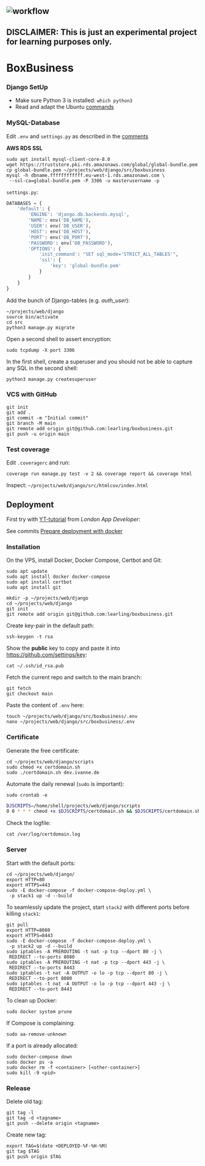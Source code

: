 ![workflow](https://github.com/learling/boxbusiness/actions/workflows/django.yml/badge.svg)
---
**DISCLAIMER**: This is just an experimental project for learning purposes only.
---
# BoxBusiness
### Django SetUp
- Make sure Python 3 is installed: ```which python3```
- Read and adapt the Ubuntu [commands](setup/commands.txt)
### MySQL-Database
Edit ```.env``` and ```settings.py``` as described in the [comments](src/boxbusiness/__init__.py)

**AWS RDS SSL**
```console
sudo apt install mysql-client-core-8.0
wget https://truststore.pki.rds.amazonaws.com/global/global-bundle.pem
cp global-bundle.pem ~/projects/web/django/src/boxbusiness
mysql -h dbname.ffffffffffff.eu-west-1.rds.amazonaws.com \
 --ssl-ca=global-bundle.pem -P 3306 -u masterusername -p
```
```settings.py```:
```python
DATABASES = {
    'default': {
        'ENGINE': 'django.db.backends.mysql',
        'NAME': env('DB_NAME'),
        'USER': env('DB_USER'),
        'HOST': env('DB_HOST'),
        'PORT': env('DB_PORT'),
        'PASSWORD': env('DB_PASSWORD'),
        'OPTIONS': {
            'init_command': "SET sql_mode='STRICT_ALL_TABLES'",
            'ssl': {
                'key': 'global-bundle.pem'
            }
        }
    }
}
```
Add the bunch of Django-tables (e.g. *auth_user*):
```console
~/projects/web/django
source bin/activate
cd src
python3 manage.py migrate
```
Open a second shell to assert encryption:
```console
sudo tcpdump -X port 3306
```
In the first shell, create a superuser and you should not be able to capture any SQL in the second shell:
```console
python3 manage.py createsuperuser
```
### VCS with GitHub
```console
git init
git add .
git commit -m "Initial commit"
git branch -M main
git remote add origin git@github.com:learling/boxbusiness.git
git push -u origin main
```
### Test coverage
Edit ```.coveragerc``` and run:
```console
coverage run manage.py test -v 2 && coverage report && coverage html
```
Inspect: ```~/projects/web/django/src/htmlcov/index.html```
## Deployment
First try with [YT-tutorial](https://www.youtube.com/watch?v=nh1ynJGJuT8) from 
*London App Developer*:

See commits [Prepare deployment with docker](https://github.com/learling/boxbusiness/commit/1da4daf036c6dd41abaf2e9e7e878cf490c3aad9)
### Installation
On the VPS, install Docker, Docker Compose, Certbot and Git:
```console
sudo apt update
sudo apt install docker docker-compose
sudo apt install certbot
sudo apt install git
```
```console
mkdir -p ~/projects/web/django
cd ~/projects/web/django
git init
git remote add origin git@github.com:learling/boxbusiness.git
```
Create key-pair in the default path:
```console
ssh-keygen -t rsa
```
Show the **public** key to copy and paste it into https://github.com/settings/key:
```console
cat ~/.ssh/id_rsa.pub
```
Fetch the current repo and switch to the main branch:
```console
git fetch
git checkout main
```
Paste the content of ```.env``` here:
```console
touch ~/projects/web/django/src/boxbusiness/.env
nano ~/projects/web/django/src/boxbusiness/.env
```
### Certificate
Generate the free certificate:
```console
cd ~/projects/web/django/scripts
sudo chmod +x certdomain.sh 
sudo ./certdomain.sh dev.ivanne.de
```
Automate the daily renewal (```sudo``` is important):
```console
sudo crontab -e
```
```bash
DJSCRIPTS=/home/shell/projects/web/django/scripts
0 0 * * * chmod +x $DJSCRIPTS/certdomain.sh && $DJSCRIPTS/certdomain.sh dev.ivanne.de > /var/log/certdomain.log 2>&1
```
Check the logfile:
```console
cat /var/log/certdomain.log
```
### Server
Start with the default ports:
```console
cd ~/projects/web/django/
export HTTP=80
export HTTPS=443
sudo -E docker-compose -f docker-compose-deploy.yml \
 -p stack1 up -d --build
```
To seamlessly update the project, start ```stack2``` with different ports before killing ```stack1```:
```console
git pull
export HTTP=8080
export HTTPS=8443
sudo -E docker-compose -f docker-compose-deploy.yml \
 -p stack2 up -d --build
sudo iptables -A PREROUTING -t nat -p tcp --dport 80 -j \
 REDIRECT --to-ports 8080
sudo iptables -A PREROUTING -t nat -p tcp --dport 443 -j \
 REDIRECT --to-ports 8443
sudo iptables -t nat -A OUTPUT -o lo -p tcp --dport 80 -j \
 REDIRECT --to-port 8080
sudo iptables -t nat -A OUTPUT -o lo -p tcp --dport 443 -j \
 REDIRECT --to-port 8443
```
To clean up Docker:
```console
sudo docker system prune
```
If Compose is complaining:
```console
sudo aa-remove-unknown
```
If a port is already allocated:
```console
sudo docker-compose down
sudo docker ps -a
sudo docker rm -f <container> [<other-container>]
sudo kill -9 <pid>
```
### Release
Delete old tag:
```console
git tag -l
git tag -d <tagname>
git push --delete origin <tagname>
```
Create new tag:
```console
export TAG=$(date +DEPLOYED-%F-%H-%M)
git tag $TAG
git push origin $TAG
```